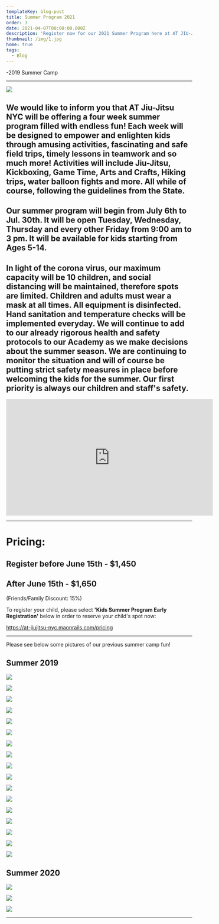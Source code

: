 ```yaml
---
templateKey: blog-post
title: Summer Program 2021
order: 3
date: 2021-04-07T00:00:00.000Z
description: 'Register now for our 2021 Summer Program here at AT JIU-JITSU NYC! '
thumbnail: /img/1.jpg
home: true
tags:
  - Blog
---
```

\-2019 Summer Camp

- - -

![](/img/summer-camp-itinerary-2021.png)

## We would like to inform you that AT Jiu-Jitsu NYC will be offering a four week summer program filled with endless fun! Each week will be designed to empower and enlighten kids through amusing activities, fascinating and safe field trips, timely lessons in teamwork and so much more! Activities will include Jiu-Jitsu, Kickboxing, Game Time, Arts and Crafts, Hiking trips, water balloon fights and more. All while of course, following the guidelines from the State.

## **Our summer program will begin from July 6th to Jul. 30th. It will be open Tuesday, Wednesday, Thursday and every other Friday from 9:00 am to 3 pm. It will be available for kids starting from Ages 5-14.**

## **In light of the corona virus, our maximum capacity will be 10 children, and social distancing will be maintained, therefore spots are limited. Children and adults must wear a mask at all times. All equipment is disinfected. Hand sanitation and temperature checks will be implemented everyday. We will continue to add to our already rigorous health and safety protocols to our Academy as we make decisions about the summer season. We are continuing to monitor the situation and will of course be putting strict safety measures in place before welcoming the kids for the summer.**  **Our first priority is always our children and staff's safety.**

<iframe width="560" height="315" src="https://www.youtube.com/embed/Q7Vyr-vlrq4" title="YouTube video player" frameborder="0" allow="accelerometer; autoplay; clipboard-write; encrypted-media; gyroscope; picture-in-picture" allowfullscreen></iframe>

- - -

# **Pricing:**

## **Register before June 15th - $1,450**

## **After June 15th - $1,650**

(Friends/Family Discount: 15%)

To register your child, please select **'Kids Summer Program Early Registration'** below in order to reserve your child's spot now:

<https://at-jiujitsu-nyc.maonrails.com/pricing>

- - -

Please see below some pictures of our previous summer camp fun! 

## **Summer 2019**

![](/img/dsc03545.jpg)

![](/img/img_7284.jpg)

![](/img/6.jpg)

![](/img/11.jpg)

![](/img/5.jpg)

![](/img/img_7332.jpg)

![](/img/img_7412.jpg)

![](/img/10.jpg)

![](/img/dsc03249.jpg)

![](/img/7.jpg)

![](/img/dsc03300-1-.jpg)

![](/img/13.jpg)

![](/img/img_7331.jpg)

![](/img/4.jpg)

![](/img/img_7395.jpg)

![](/img/9.jpg)

![](/img/dsc03295-1-.jpg)

## **Summer 2020**

![](/img/img_1831.jpg)

![](/img/videocapture_20200818-191038.jpg)

![](/img/img_1861.jpg)

- - -
